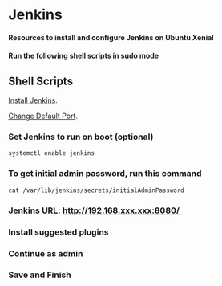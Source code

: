 # Jenkins

#### Resources to install and configure Jenkins on Ubuntu Xenial 

#### Run the following shell scripts in sudo mode 

## Shell Scripts

[Install Jenkins](https://github.com/technologic808/Jenkins/blob/master/install.sh).

[Change Default Port](https://github.com/technologic808/Jenkins/blob/master/changeport.sh).

### Set Jenkins to run on boot (optional) 

    systemctl enable jenkins
    
### To get initial admin password, run this command
    
    cat /var/lib/jenkins/secrets/initialAdminPassword

### Jenkins URL: http://192.168.xxx.xxx:8080/

### Install suggested plugins
### Continue as admin
### Save and Finish
